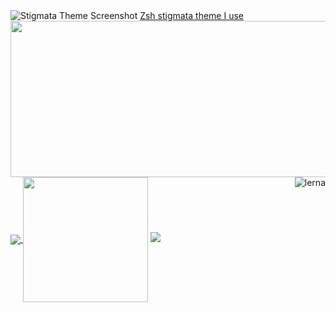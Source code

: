 <!-- Zsh Stigmata Theme Image and Link -->
<img src="https://github.com/VLtim43/VLtim43/assets/69370181/2f3bc66b-a513-4777-bc53-e4d62e1e09d8" alt="Stigmata Theme Screenshot">
 <a href="https://github.com/VLtim43/stigmata.zsh-theme">Zsh stigmata theme I use</a>

  <!-- GIF Image -->
<img src="./ezgif.com-gif-maker.gif"  width="1000" height="250">

<!-- Alura Image -->
<!-- <img src="https://www.alura.com.br/assets/img/imersoes/carreira-tech/submarino-recorte-2-red.1598018822.png" style="min-width: 400px; max-width: 400px; width: 400px;" align="right" alt="Computador Yanpedro18"> -->

  <!-- Lerna Image -->
<img src="https://github.com/VLtim43/VLtim43/assets/69370181/4dc12353-9d37-419d-8311-c0e5dc095e67" style=";" align="right" alt="lerna">
<br>

<a href="https://github.com/VLtim43">
  <img  align="center" src="https://vltim43-readme-stats.vercel.app/api/top-langs?username=VLtim43&layout=compact&langs_count=20&hide=cool,html,dockerfile,lex,python&card_width=320&theme=transparent&hide_border=true" />
</a>

<!--<img align="center" src="https://github-readme-activity-graph.vercel.app/graph?username=VLtim43&theme=dracula&hide_border=true&show_icons=true"/>   -->
  
  <!-- GitHub Stats -->
<a href="https://github.com/VLtim43">
 <img height=200 align="center" src="https://vltim43-readme-stats.vercel.app/api?username=VLtim43&theme=transparent&hide_border=true&rank_icon=github" /></a>
</a>

<a href="https://github.com/VLtim43">
  <img src="https://github-readme-stats.vercel.app/api/wakatime?username=VLtim43&layout=compact&&langs_count=8&theme=transparent&hide=ezhil&hide_border=true" />
</a>
